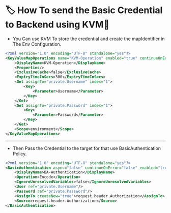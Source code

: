 # :label: How To send the Basic Credential to Backend using KVM:high_brightness:

- You Can use KVM To store the credential and create the mapIdentifier in The Env Configuration.

```xml
<?xml version="1.0" encoding="UTF-8" standalone="yes"?>
<KeyValueMapOperations name="KVM-Operation" enabled="true" continueOnError="false" async="false" mapIdentifier="USITIMAppEAI">
    <DisplayName>KVM-Operation</DisplayName>
    <Properties/>
    <ExclusiveCache>false</ExclusiveCache>
    <ExpiryTimeInSecs>300</ExpiryTimeInSecs>
    <Get assignTo="private.Username" index="1">
        <Key>
            <Parameter>Username</Parameter>
        </Key>
    </Get>
    <Get assignTo="private.Password" index="1">
        <Key>
            <Parameter>Password</Parameter>
        </Key>
    </Get>
    <Scope>environment</Scope>
</KeyValueMapOperations>
```
---

- Then Pass the Credential to the target for that use BasicAuthentication Policy.

```xml
<?xml version="1.0" encoding="UTF-8" standalone="yes"?>
<BasicAuthentication async="false" continueOnError="false" enabled="true" name="BA-Authentication">
    <DisplayName>BA-Authentication</DisplayName>
    <Operation>Encode</Operation>
    <IgnoreUnresolvedVariables>false</IgnoreUnresolvedVariables>
    <User ref="private.Username"/>
    <Password ref="private.Password"/>
    <AssignTo createNew="true">request.header.Authorization</AssignTo>
    <Source>request.header.Authorization</Source>
</BasicAuthentication>
```